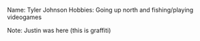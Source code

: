 Name: Tyler Johnson
Hobbies: Going up north and fishing/playing videogames




Note: Justin was here
(this is graffiti)

